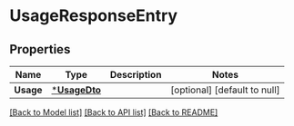 # UsageResponseEntry

## Properties

| Name      | Type                         | Description | Notes                        |
| --------- | ---------------------------- | ----------- | ---------------------------- |
| **Usage** | [***UsageDto**](UsageDto.md) |             | [optional] [default to null] |

[[Back to Model list]](../README.md#documentation-for-models) [[Back to API list]](../README.md#documentation-for-api-endpoints) [[Back to README]](../README.md)
